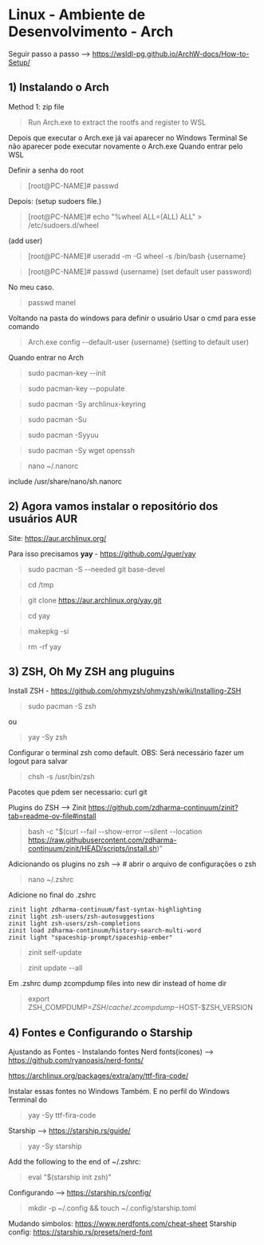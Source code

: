 # Linux - Ambiente de Desenvolvimento - Arch

Seguir passo a passo --> https://wsldl-pg.github.io/ArchW-docs/How-to-Setup/


## 1) Instalando o Arch
Method 1: zip file
> Run Arch.exe to extract the rootfs and register to WSL

Depois que executar o Arch.exe já vai aparecer no Windows Terminal
Se não aparecer pode executar novamente o Arch.exe
Quando entrar pelo WSL 

Definir a senha do root

> [root@PC-NAME]# passwd

Depois:
(setup sudoers file.)

> [root@PC-NAME]# echo "%wheel ALL=(ALL) ALL" > /etc/sudoers.d/wheel


(add user)

> [root@PC-NAME]# useradd -m -G wheel -s /bin/bash {username}


> [root@PC-NAME]# passwd {username}
(set default user password)

No meu caso.
> passwd manel

Voltando na pasta do windows para definir o usuário
Usar o cmd para esse comando

> Arch.exe config --default-user {username}
(setting to default user)

Quando entrar no Arch 

> sudo pacman-key --init

> sudo pacman-key --populate

> sudo pacman -Sy archlinux-keyring

> sudo pacman -Su

> sudo pacman -Syyuu

> sudo pacman -Sy wget openssh

> nano ~/.nanorc

include /usr/share/nano/sh.nanorc
 

## 2) Agora vamos instalar o repositório dos usuários AUR 
Site: <https://aur.archlinux.org/>

Para isso precisamos **yay** - <https://github.com/Jguer/yay>
> sudo pacman -S --needed git base-devel

> cd /tmp

> git clone https://aur.archlinux.org/yay.git

> cd yay

> makepkg -si

> rm -rf yay

## 3) ZSH, Oh My ZSH ang pluguins

Install ZSH - <https://github.com/ohmyzsh/ohmyzsh/wiki/Installing-ZSH>
> sudo pacman -S zsh

ou

> yay -Sy zsh


Configurar o terminal zsh como default. OBS: Será necessário fazer um logout para salvar
> chsh -s /usr/bin/zsh

Pacotes que pdem ser necessario: curl git

Plugins do ZSH --> Zinit <https://github.com/zdharma-continuum/zinit?tab=readme-ov-file#install> 
    
> bash -c "$(curl --fail --show-error --silent --location https://raw.githubusercontent.com/zdharma-continuum/zinit/HEAD/scripts/install.sh)"
    
Adicionando os plugins no zsh --> # abrir o arquivo de configurações o zsh

> nano ~/.zshrc

Adicione no final do .zshrc

    zinit light zdharma-continuum/fast-syntax-highlighting
    zinit light zsh-users/zsh-autosuggestions
    zinit light zsh-users/zsh-completions
    zinit load zdharma-continuum/history-search-multi-word
    zinit light "spaceship-prompt/spaceship-ember"

    
> zinit self-update

> zinit update --all
    
Em .zshrc
dump zcompdump files into new dir instead of home dir
> export ZSH_COMPDUMP=$ZSH/cache/.zcompdump-$HOST-$ZSH_VERSION


## 4) Fontes e Configurando o Starship

Ajustando as Fontes - Instalando fontes
Nerd fonts(ícones) --> <https://github.com/ryanoasis/nerd-fonts/>

<https://archlinux.org/packages/extra/any/ttf-fira-code/>
    
Instalar essas fontes no Windows Também.
E no perfil do Windows Terminal do 

> yay -Sy ttf-fira-code

Starship --> <https://starship.rs/guide/>
> yay -Sy starship

Add the following to the end of ~/.zshrc:
> eval "$(starship init zsh)"

Configurando --> <https://starship.rs/config/>
> mkdir -p ~/.config && touch ~/.config/starship.toml

Mudando simbolos: <https://www.nerdfonts.com/cheat-sheet>
Starship config: <https://starship.rs/presets/nerd-font>

